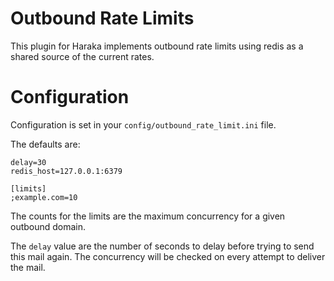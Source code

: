# Outbound Rate Limits

This plugin for Haraka implements outbound rate limits using redis
as a shared source of the current rates.

# Configuration

Configuration is set in your `config/outbound_rate_limit.ini` file.

The defaults are:

```
delay=30
redis_host=127.0.0.1:6379

[limits]
;example.com=10
```

The counts for the limits are the maximum concurrency for a given outbound domain.

The `delay` value are the number of seconds to delay before trying to send this
mail again. The concurrency will be checked on every attempt to deliver the mail.
